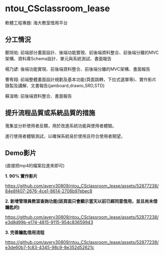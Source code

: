 # ntou_CSclassroom_lease
軟體工程專題: 海大教室借用平台

## 分工情況
鄭旭佑: 前端部分畫面設計、後端功能實現、前後端資料整合、前後端分離的MVC架構、資料庫Schema設計、單元與系統測試、書面報告

楊乃諺: 後端功能實現、前後端資料整合、前後端分離的MVC架構、書面報告

曹宥翔: 前端整體畫面設計規劃及基本功能(頁面跳轉，下拉式選單等)、實作影片錄製及講解、文書報告(jamboard,drawio,SRD,STD)

蘇浚皓: 前後端資料整合、書面報告

## 提升流程品質或系統品質的措施
蒐集並分析使用者反饋，用於改進系統功能與使用者體驗。

進行使用者體驗測試，以確保系統易於使用且符合使用者期望。

## Demo影片
(直接把mp4的檔案拉進來即可)

**1. 90% 實作影片**  

https://github.com/avery30809/ntou_CSclassroom_lease/assets/52877238/84e8f407-2676-4ce1-8614-2708b97ebec8  

**2. 新增管理員教室查詢功能(該頁面只會顯示當天以前已經同意借用，並且尚未借鑰匙的)**
   
https://github.com/avery30809/ntou_CSclassroom_lease/assets/52877238/e3d8d99b-e174-4815-9115-954c83659943

**3. 完善鑰匙借用流程**

https://github.com/avery30809/ntou_CSclassroom_lease/assets/52877238/e3de60b7-fc83-4345-98c9-8e352d52621c


